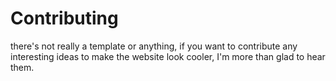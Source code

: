 # Contributing


there's not really a template or anything, if you want to contribute any interesting ideas to make the website look cooler, I'm more than glad to hear them.
